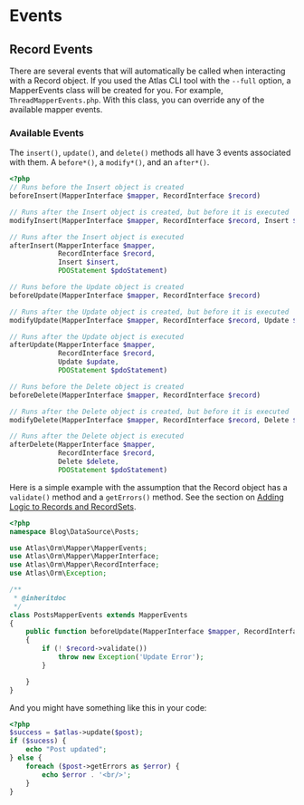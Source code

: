 # Events

## Record Events

There are several events that will automatically be called when interacting with a
Record object. If you used the Atlas CLI tool with the `--full` option, a
MapperEvents class will be created for you. For example, `ThreadMapperEvents.php`.
With this class, you can override any of the available mapper events.

### Available Events

The `insert()`, `update()`, and `delete()` methods all have 3 events associated
with them. A `before*()`, a `modify*()`, and an `after*()`.

```php
<?php
// Runs before the Insert object is created
beforeInsert(MapperInterface $mapper, RecordInterface $record)

// Runs after the Insert object is created, but before it is executed
modifyInsert(MapperInterface $mapper, RecordInterface $record, Insert $insert)

// Runs after the Insert object is executed
afterInsert(MapperInterface $mapper,
            RecordInterface $record,
            Insert $insert,
            PDOStatement $pdoStatement)

// Runs before the Update object is created
beforeUpdate(MapperInterface $mapper, RecordInterface $record)

// Runs after the Update object is created, but before it is executed
modifyUpdate(MapperInterface $mapper, RecordInterface $record, Update $update)

// Runs after the Update object is executed
afterUpdate(MapperInterface $mapper,
            RecordInterface $record,
            Update $update,
            PDOStatement $pdoStatement)

// Runs before the Delete object is created
beforeDelete(MapperInterface $mapper, RecordInterface $record)

// Runs after the Delete object is created, but before it is executed
modifyDelete(MapperInterface $mapper, RecordInterface $record, Delete $delete)

// Runs after the Delete object is executed
afterDelete(MapperInterface $mapper,
            RecordInterface $record,
            Delete $delete,
            PDOStatement $pdoStatement)

```

Here is a simple example with the assumption that the Record object has a
`validate()` method and a `getErrors()` method. See the section on [Adding Logic
to Records and RecordSets](logic.md).

```php
<?php
namespace Blog\DataSource\Posts;

use Atlas\Orm\Mapper\MapperEvents;
use Atlas\Orm\Mapper\MapperInterface;
use Atlas\Orm\Mapper\RecordInterface;
use Atlas\Orm\Exception;

/**
 * @inheritdoc
 */
class PostsMapperEvents extends MapperEvents
{
    public function beforeUpdate(MapperInterface $mapper, RecordInterface $record)
    {
        if (! $record->validate())
            throw new Exception('Update Error');
        }

    }
}
```

And you might have something like this in your code:

```php
<?php
$success = $atlas->update($post);
if ($sucess) {
    echo "Post updated";
} else {
    foreach ($post->getErrors as $error) {
        echo $error . '<br/>';
    }
}
```
